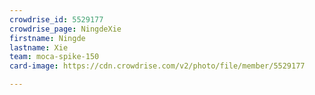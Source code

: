 ```yaml
---
crowdrise_id: 5529177
crowdrise_page: NingdeXie
firstname: Ningde
lastname: Xie
team: moca-spike-150
card-image: https://cdn.crowdrise.com/v2/photo/file/member/5529177

---
```

